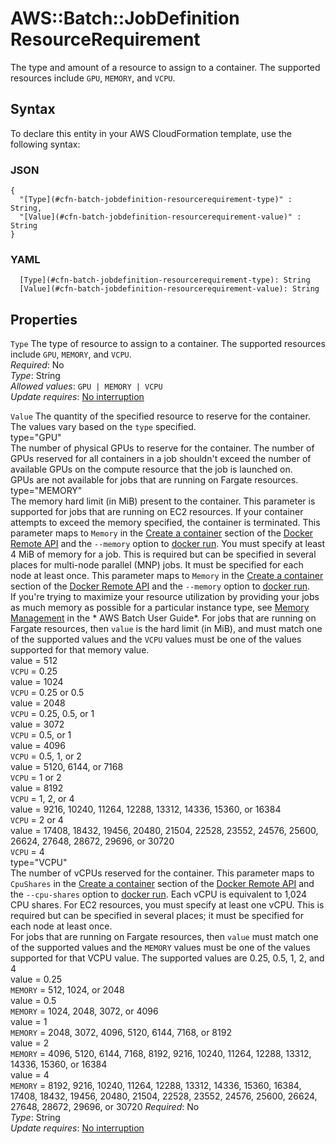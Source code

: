 # AWS::Batch::JobDefinition ResourceRequirement<a name="aws-properties-batch-jobdefinition-resourcerequirement"></a>

The type and amount of a resource to assign to a container\. The supported resources include `GPU`, `MEMORY`, and `VCPU`\.

## Syntax<a name="aws-properties-batch-jobdefinition-resourcerequirement-syntax"></a>

To declare this entity in your AWS CloudFormation template, use the following syntax:

### JSON<a name="aws-properties-batch-jobdefinition-resourcerequirement-syntax.json"></a>

```
{
  "[Type](#cfn-batch-jobdefinition-resourcerequirement-type)" : String,
  "[Value](#cfn-batch-jobdefinition-resourcerequirement-value)" : String
}
```

### YAML<a name="aws-properties-batch-jobdefinition-resourcerequirement-syntax.yaml"></a>

```
  [Type](#cfn-batch-jobdefinition-resourcerequirement-type): String
  [Value](#cfn-batch-jobdefinition-resourcerequirement-value): String
```

## Properties<a name="aws-properties-batch-jobdefinition-resourcerequirement-properties"></a>

`Type`  <a name="cfn-batch-jobdefinition-resourcerequirement-type"></a>
The type of resource to assign to a container\. The supported resources include `GPU`, `MEMORY`, and `VCPU`\.  
*Required*: No  
*Type*: String  
*Allowed values*: `GPU | MEMORY | VCPU`  
*Update requires*: [No interruption](https://docs.aws.amazon.com/AWSCloudFormation/latest/UserGuide/using-cfn-updating-stacks-update-behaviors.html#update-no-interrupt)

`Value`  <a name="cfn-batch-jobdefinition-resourcerequirement-value"></a>
The quantity of the specified resource to reserve for the container\. The values vary based on the `type` specified\.    
type="GPU"  
The number of physical GPUs to reserve for the container\. The number of GPUs reserved for all containers in a job shouldn't exceed the number of available GPUs on the compute resource that the job is launched on\.  
GPUs are not available for jobs that are running on Fargate resources\.  
type="MEMORY"  
The memory hard limit \(in MiB\) present to the container\. This parameter is supported for jobs that are running on EC2 resources\. If your container attempts to exceed the memory specified, the container is terminated\. This parameter maps to `Memory` in the [Create a container](https://docs.docker.com/engine/api/v1.23/#create-a-container) section of the [Docker Remote API](https://docs.docker.com/engine/api/v1.23/) and the `--memory` option to [docker run](https://docs.docker.com/engine/reference/run/)\. You must specify at least 4 MiB of memory for a job\. This is required but can be specified in several places for multi\-node parallel \(MNP\) jobs\. It must be specified for each node at least once\. This parameter maps to `Memory` in the [Create a container](https://docs.docker.com/engine/api/v1.23/#create-a-container) section of the [Docker Remote API](https://docs.docker.com/engine/api/v1.23/) and the `--memory` option to [docker run](https://docs.docker.com/engine/reference/run/)\.  
If you're trying to maximize your resource utilization by providing your jobs as much memory as possible for a particular instance type, see [Memory Management](https://docs.aws.amazon.com/batch/latest/userguide/memory-management.html) in the * AWS Batch User Guide*\.
For jobs that are running on Fargate resources, then `value` is the hard limit \(in MiB\), and must match one of the supported values and the `VCPU` values must be one of the values supported for that memory value\.    
value = 512  
 `VCPU` = 0\.25  
value = 1024  
 `VCPU` = 0\.25 or 0\.5  
value = 2048  
 `VCPU` = 0\.25, 0\.5, or 1  
value = 3072  
 `VCPU` = 0\.5, or 1  
value = 4096  
 `VCPU` = 0\.5, 1, or 2  
value = 5120, 6144, or 7168  
 `VCPU` = 1 or 2  
value = 8192  
 `VCPU` = 1, 2, or 4  
value = 9216, 10240, 11264, 12288, 13312, 14336, 15360, or 16384  
 `VCPU` = 2 or 4  
value = 17408, 18432, 19456, 20480, 21504, 22528, 23552, 24576, 25600, 26624, 27648, 28672, 29696, or 30720  
 `VCPU` = 4  
type="VCPU"  
The number of vCPUs reserved for the container\. This parameter maps to `CpuShares` in the [Create a container](https://docs.docker.com/engine/api/v1.23/#create-a-container) section of the [Docker Remote API](https://docs.docker.com/engine/api/v1.23/) and the `--cpu-shares` option to [docker run](https://docs.docker.com/engine/reference/run/)\. Each vCPU is equivalent to 1,024 CPU shares\. For EC2 resources, you must specify at least one vCPU\. This is required but can be specified in several places; it must be specified for each node at least once\.  
For jobs that are running on Fargate resources, then `value` must match one of the supported values and the `MEMORY` values must be one of the values supported for that VCPU value\. The supported values are 0\.25, 0\.5, 1, 2, and 4    
value = 0\.25  
 `MEMORY` = 512, 1024, or 2048  
value = 0\.5  
 `MEMORY` = 1024, 2048, 3072, or 4096  
value = 1  
 `MEMORY` = 2048, 3072, 4096, 5120, 6144, 7168, or 8192  
value = 2  
 `MEMORY` = 4096, 5120, 6144, 7168, 8192, 9216, 10240, 11264, 12288, 13312, 14336, 15360, or 16384  
value = 4  
 `MEMORY` = 8192, 9216, 10240, 11264, 12288, 13312, 14336, 15360, 16384, 17408, 18432, 19456, 20480, 21504, 22528, 23552, 24576, 25600, 26624, 27648, 28672, 29696, or 30720
*Required*: No  
*Type*: String  
*Update requires*: [No interruption](https://docs.aws.amazon.com/AWSCloudFormation/latest/UserGuide/using-cfn-updating-stacks-update-behaviors.html#update-no-interrupt)